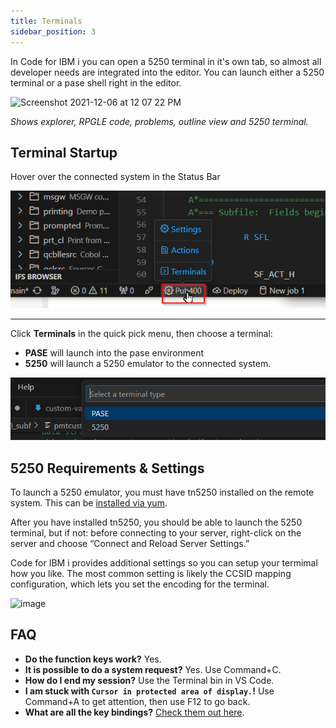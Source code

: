 ```yaml
---
title: Terminals 
sidebar_position: 3
---
```



In Code for IBM i you can open a 5250 terminal in it's own tab, so almost all developer needs are integrated into the editor. You can launch either a 5250 terminal or a pase shell right in the editor.

![Screenshot 2021-12-06 at 12 07 22 PM](https://user-images.githubusercontent.com/3708366/144915006-20d44162-23ec-4f04-beec-889f989cd497.png)

_Shows explorer, RPGLE code, problems, outline view and 5250 terminal._

## Terminal Startup

Hover over the connected system in the Status Bar

![System Quick Pick menu](../img/Terminals_01.png)

---

Click  **Terminals** in the quick pick menu, then choose a terminal:

* **PASE** will launch into the pase environment
* **5250** will launch a 5250 emulator to the connected system.

![Choose termimal](../img/Terminals_02.png)

## 5250 Requirements & Settings

To launch a 5250 emulator, you must have tn5250 installed on the remote system. This can be [installed via yum](https://www.seidengroup.com/php-documentation/how-to-set-up-the-ibm-i-open-source-environment/).

After you have installed tn5250, you should be able to launch the 5250 terminal, but if not: before connecting to your server, right-click on the server and choose “Connect and Reload Server Settings.”

Code for IBM i provides additional settings so you can setup your termimal how you like. The most common setting is likely the CCSID mapping configuration, which lets you set the encoding for the terminal.

![image](https://user-images.githubusercontent.com/3708366/144916702-79ba1d15-ab1f-4248-abed-8b19c84715c9.png)

## FAQ

- **Do the function keys work?** Yes.
- **It is possible to do a system request?** Yes. Use Command+C.
- **How do I end my session?** Use the Terminal bin in VS Code.
- **I am stuck with `Cursor in protected area of display.`!** Use Command+A to get attention, then use F12 to go back.
- **What are all the key bindings?** [Check them out here](https://linux.die.net/man/1/tn5250).
